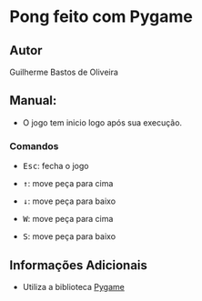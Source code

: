 # Pong feito com Pygame

## Autor
Guilherme Bastos de Oliveira

## Manual:
- O jogo tem inicio logo após sua execução.

### Comandos
- <kbd>Esc</kbd>: fecha o jogo

- <kbd>&uparrow;</kbd>: move peça para cima

- <kbd>&downarrow;</kbd>: move peça para baixo

- <kbd>W</kbd>: move peça para cima

- <kbd>S</kbd>: move peça para baixo

## Informações Adicionais
- Utiliza a biblioteca [Pygame](https://www.pygame.org/)
